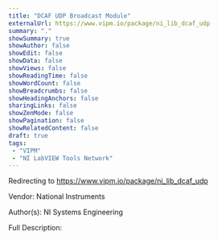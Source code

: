 ```yaml
---
title: "DCAF UDP Broadcast Module"
externalUrl: https://www.vipm.io/package/ni_lib_dcaf_udp
summary: "."
showSummary: true
showAuthor: false
showEdit: false
showData: false
showViews: false
showReadingTime: false
showWordCount: false
showBreadcrumbs: false
showHeadingAnchors: false
sharingLinks: false
showZenMode: false
showPagination: false
showRelatedContent: false
draft: true
tags:
 - "VIPM"
 - "NI LabVIEW Tools Network"
---
```


Redirecting to https://www.vipm.io/package/ni_lib_dcaf_udp

Vendor: National Instruments

Author(s): NI Systems Engineering
 
Full Description:
